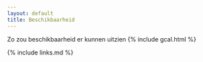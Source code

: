 ```yaml
---
layout: default
title: Beschikbaarheid
---
```


Zo zou beschikbaarheid er kunnen uitzien
{% include gcal.html %}



{% include links.md %}
